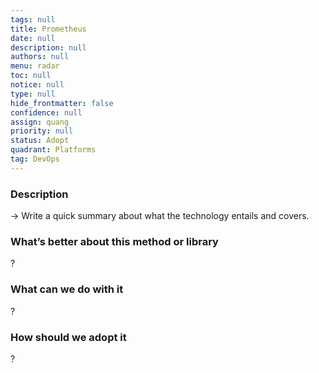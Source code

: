 ```yaml
---
tags: null
title: Prometheus
date: null
description: null
authors: null
menu: radar
toc: null
notice: null
type: null
hide_frontmatter: false
confidence: null
assign: quang
priority: null
status: Adopt
quadrant: Platforms
tag: DevOps
---
```


<!-- table_of_contents 46c2ef0c-2d22-42b6-8f6b-d5acaa375e1b -->

### Description

→ Write a quick summary about what the technology entails and covers.

### What’s better about this method or library

?

### What can we do with it

?

### How should we adopt it

?

<!-- child_database a4a12460-6565-490a-9aa5-089ed3f4e16b -->
